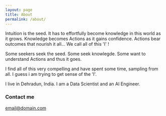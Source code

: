 ```yaml
---
layout: page
title: About
permalink: /about/
---
```


Intuition is the seed. It has to effortfully become knowledge in this world as it grows. Knowledge becomes Actions as it gains confidence. Actions bear outcomes that nourish it all... We call all of this 'I' !

Some seekers seek the seed. Some seek knowlegde. Some want to understand Actions and thus it goes.

I find all of this very compelling and have spent some time, sampling from all. I guess i am trying to get sense of the 'I'. 

I live in Dehradun, India. I am a Data Scientist and an AI Engineer. 

### Contact me
[email@domain.com](mailto:email@domain.com)
